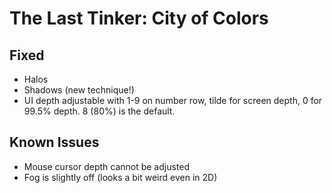 The Last Tinker: City of Colors
===============================

Fixed
-----
- Halos
- Shadows (new technique!)
- UI depth adjustable with 1-9 on number row, tilde for screen depth, 0 for
  99.5% depth. 8 (80%) is the default.

Known Issues
------------
- Mouse cursor depth cannot be adjusted
- Fog is slightly off (looks a bit weird even in 2D)
